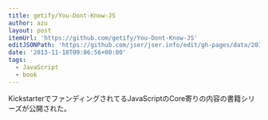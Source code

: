 ```yaml
---
title: getify/You-Dont-Know-JS
author: azu
layout: post
itemUrl: 'https://github.com/getify/You-Dont-Know-JS'
editJSONPath: 'https://github.com/jser/jser.info/edit/gh-pages/data/2013/11/index.json'
date: '2013-11-18T09:06:56+00:00'
tags:
  - JavaScript
  - book
---
```

KickstarterでファンディングされてるJavaScriptのCore寄りの内容の書籍シリーズが公開された。
